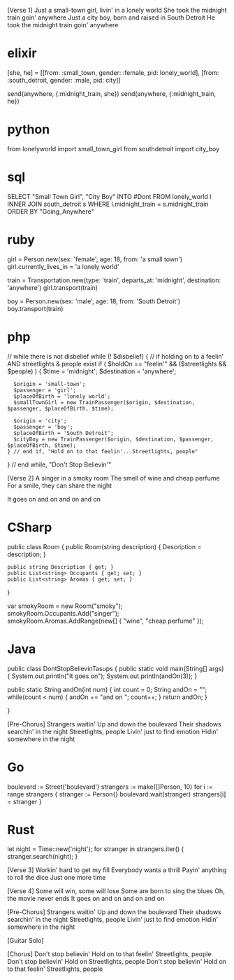[Verse 1]
Just a small-town girl, livin' in a lonely world
She took the midnight train goin' anywhere
Just a city boy, born and raised in South Detroit
He took the midnight train goin' anywhere

# elixir

[she, he] = 
  [[from: :small_town, gender: :female, pid: lonely_world], 
  [from: :south_detroit, gender: :male, pid: city]]

send(anywhere, {:midnight_train, she})
send(anywhere, {:midnight_train, he})

# python
from lonelyworld import small_town_girl
from southdetroit import city_boy

# sql

SELECT "Small Town Girl", "City Boy"
INTO #Dont
FROM lonely_world l
INNER JOIN south_detroit s
WHERE l.midnight_train = s.midnight_train
ORDER BY "Going_Anywhere"


# ruby

girl = Person.new(sex: 'female', age: 18, from: 'a small town')
girl.currently_lives_in = 'a lonely world'

train = Transportation.new(type: 'train', departs_at: 'midnight', destination: 'anywhere')
girl.transport(train)

boy = Person.new(sex: 'male', age: 18, from: 'South Detroit')
boy.transport(train)


# php

// while there is not disbelief
while (! $disbelief)
{
	// if holding on to a feelin' AND streetlights & people exist
	if ( $holdOn == "feelin'" && ($streetlights && $people) )
	{
	  $time = 'midnight';
	  $destination = 'anywhere';

	  $origin = 'small-town';
	  $passenger = 'girl';
	  $placeOfBirth = 'lonely world';
	  $smallTownGirl = new TrainPassenger($origin, $destination, $passenger, $placeOfBirth, $time);

	  $origin = 'city';
	  $passenger = 'boy';
	  $placeOfBirth = 'South Detroit';
	  $cityBoy = new TrainPassenger($origin, $destination, $passenger, $placeOfBirth, $time);
	} // end if, "Hold on to that feelin'...Streetlights, people"

} // end while, "Don't Stop Believin'"


[Verse 2]
A singer in a smoky room
The smell of wine and cheap perfume
For a smile, they can share the night

It goes on and on and on and on

# CSharp

public class Room {
    public Room(string description) {
        Description = description;
    }

    public string Description { get; }
    public List<string> Occupants { get; set; }
    public List<string> Aromas { get; set; }
}

var smokyRoom = new Room("smoky");
smokyRoom.Occupants.Add("singer");
smokyRoom.Aromas.AddRange(new[] { "wine", "cheap perfume" });

# Java

public class DontStopBelievinTasups {
 public static void main(String[] args) {
     System.out.println("It goes on");
     System.out.println(andOn(3));
 }
 
 public static String andOn(int num) {
     int count = 0;
     String andOn = "";
     while(count < num) {
         andOn += "and on ";
         count++;
     }
     return andOn;
 }
 
}

[Pre-Chorus]
Strangers waitin'
Up and down the boulevard
Their shadows searchin' in the night
Streetlights, people
Livin' just to find emotion
Hidin' somewhere in the night

# Go

boulevard := Street('boulevard')
strangers := make([]Person, 10)
for i := range strangers {
  stranger := Person{}
  boulevard.wait(stranger)
  strangers[i] = stranger
}

# Rust

let night = Time::new('night');
for stranger in strangers.iter() {
  stranger.search(night);
}

[Verse 3]
Workin' hard to get my fill
Everybody wants a thrill
Payin' anything to roll the dice
Just one more time

[Verse 4]
Some will win, some will lose
Some are born to sing the blues
Oh, the movie never ends
It goes on and on and on and on

[Pre-Chorus]
Strangers waitin'
Up and down the boulevard
Their shadows searchin' in the night
Streetlights, people
Livin' just to find emotion
Hidin' somewhere in the night

[Guitar Solo]

[Chorus]
Don't stop believin'
Hold on to that feelin'
Streetlights, people
Don't stop believin'
Hold on
Streetlights, people
Don't stop believin'
Hold on to that feelin'
Streetlights, people